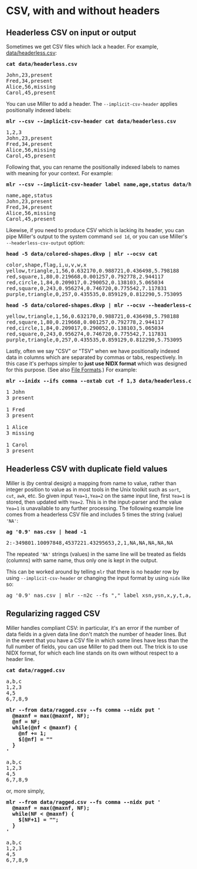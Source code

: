 <!---  PLEASE DO NOT EDIT DIRECTLY. EDIT THE .md.in FILE PLEASE. --->
# CSV, with and without headers

## Headerless CSV on input or output

Sometimes we get CSV files which lack a header. For example, [data/headerless.csv](./data/headerless.csv):

<pre class="pre-highlight-in-pair">
<b>cat data/headerless.csv</b>
</pre>
<pre class="pre-non-highlight-in-pair">
John,23,present
Fred,34,present
Alice,56,missing
Carol,45,present
</pre>

You can use Miller to add a header. The `--implicit-csv-header` applies positionally indexed labels:

<pre class="pre-highlight-in-pair">
<b>mlr --csv --implicit-csv-header cat data/headerless.csv</b>
</pre>
<pre class="pre-non-highlight-in-pair">
1,2,3
John,23,present
Fred,34,present
Alice,56,missing
Carol,45,present
</pre>

Following that, you can rename the positionally indexed labels to names with meaning for your context.  For example:

<pre class="pre-highlight-in-pair">
<b>mlr --csv --implicit-csv-header label name,age,status data/headerless.csv</b>
</pre>
<pre class="pre-non-highlight-in-pair">
name,age,status
John,23,present
Fred,34,present
Alice,56,missing
Carol,45,present
</pre>

Likewise, if you need to produce CSV which is lacking its header, you can pipe Miller's output to the system command `sed 1d`, or you can use Miller's `--headerless-csv-output` option:

<pre class="pre-highlight-in-pair">
<b>head -5 data/colored-shapes.dkvp | mlr --ocsv cat</b>
</pre>
<pre class="pre-non-highlight-in-pair">
color,shape,flag,i,u,v,w,x
yellow,triangle,1,56,0.632170,0.988721,0.436498,5.798188
red,square,1,80,0.219668,0.001257,0.792778,2.944117
red,circle,1,84,0.209017,0.290052,0.138103,5.065034
red,square,0,243,0.956274,0.746720,0.775542,7.117831
purple,triangle,0,257,0.435535,0.859129,0.812290,5.753095
</pre>

<pre class="pre-highlight-in-pair">
<b>head -5 data/colored-shapes.dkvp | mlr --ocsv --headerless-csv-output cat</b>
</pre>
<pre class="pre-non-highlight-in-pair">
yellow,triangle,1,56,0.632170,0.988721,0.436498,5.798188
red,square,1,80,0.219668,0.001257,0.792778,2.944117
red,circle,1,84,0.209017,0.290052,0.138103,5.065034
red,square,0,243,0.956274,0.746720,0.775542,7.117831
purple,triangle,0,257,0.435535,0.859129,0.812290,5.753095
</pre>

Lastly, often we say "CSV" or "TSV" when we have positionally indexed data in columns which are separated by commas or tabs, respectively. In this case it's perhaps simpler to **just use NIDX format** which was designed for this purpose. (See also [File Formats](file-formats.md).) For example:

<pre class="pre-highlight-in-pair">
<b>mlr --inidx --ifs comma --oxtab cut -f 1,3 data/headerless.csv</b>
</pre>
<pre class="pre-non-highlight-in-pair">
1 John
3 present

1 Fred
3 present

1 Alice
3 missing

1 Carol
3 present
</pre>

## Headerless CSV with duplicate field values

Miller is (by central design) a mapping from name to value, rather than integer position to value as in most tools in the Unix toolkit such as `sort`, `cut`, `awk`, etc. So given input `Yea=1,Yea=2` on the same input line, first `Yea=1` is stored, then updated with `Yea=2`. This is in the input-parser and the value `Yea=1` is unavailable to any further processing. The following example line comes from a headerless CSV file and includes 5 times the string (value) `'NA'`:

<pre class="pre-highlight-in-pair">
<b>ag '0.9' nas.csv | head -1</b>
</pre>
<pre class="pre-non-highlight-in-pair">
2:-349801.10097848,4537221.43295653,2,1,NA,NA,NA,NA,NA
</pre>

The repeated `'NA'` strings (values) in the same line will be treated as fields (columns) with same name, thus only one is kept in the output.

This can be worked around by telling `mlr` that there is no header row by using `--implicit-csv-header` or changing the input format by using `nidx` like so:

<pre class="pre-non-highlight-non-pair">
ag '0.9' nas.csv | mlr --n2c --fs "," label xsn,ysn,x,y,t,a,e29,e31,e32 then head
</pre>

## Regularizing ragged CSV

Miller handles compliant CSV: in particular, it's an error if the number of data fields in a given data line don't match the number of header lines. But in the event that you have a CSV file in which some lines have less than the full number of fields, you can use Miller to pad them out. The trick is to use NIDX format, for which each line stands on its own without respect to a header line.

<pre class="pre-highlight-in-pair">
<b>cat data/ragged.csv</b>
</pre>
<pre class="pre-non-highlight-in-pair">
a,b,c
1,2,3
4,5
6,7,8,9
</pre>

<pre class="pre-highlight-in-pair">
<b>mlr --from data/ragged.csv --fs comma --nidx put '</b>
<b>  @maxnf = max(@maxnf, NF);</b>
<b>  @nf = NF;</b>
<b>  while(@nf < @maxnf) {</b>
<b>    @nf += 1;</b>
<b>    $[@nf] = ""</b>
<b>  }</b>
<b>'</b>
</pre>
<pre class="pre-non-highlight-in-pair">
a,b,c
1,2,3
4,5
6,7,8,9
</pre>

or, more simply,

<pre class="pre-highlight-in-pair">
<b>mlr --from data/ragged.csv --fs comma --nidx put '</b>
<b>  @maxnf = max(@maxnf, NF);</b>
<b>  while(NF < @maxnf) {</b>
<b>    $[NF+1] = "";</b>
<b>  }</b>
<b>'</b>
</pre>
<pre class="pre-non-highlight-in-pair">
a,b,c
1,2,3
4,5
6,7,8,9
</pre>
